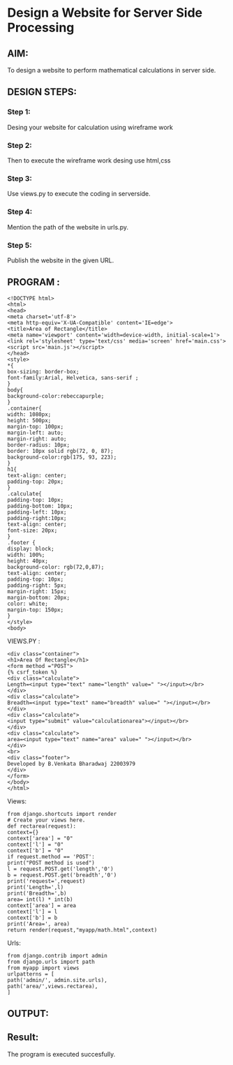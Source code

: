 # Design a Website for Server Side Processing

## AIM:
To design a website to perform mathematical calculations in server side.

## DESIGN STEPS:

### Step 1:

Desing your website for calculation using wireframe work

### Step 2:

Then to execute the wireframe work desing use html,css

### Step 3:

Use views.py to execute the coding in serverside.

### Step 4:

Mention the path of the website in urls.py.

### Step 5:

Publish the website in the given URL.

## PROGRAM :
```
<!DOCTYPE html>
<html>
<head>
<meta charset='utf-8'>
<meta http-equiv='X-UA-Compatible' content='IE=edge'>
<title>Area of Rectangle</title>
<meta name='viewport' content='width=device-width, initial-scale=1'>
<link rel='stylesheet' type='text/css' media='screen' href='main.css'>
<script src='main.js'></script>
</head>
<style>
*{
box-sizing: border-box;
font-family:Arial, Helvetica, sans-serif ;
}
body{
background-color:rebeccapurple;
}
.container{
width: 1080px;
height: 500px;
margin-top: 100px;
margin-left: auto;
margin-right: auto;
border-radius: 10px;
border: 10px solid rgb(72, 0, 87);
background-color:rgb(175, 93, 223);
}
h1{
text-align: center;
padding-top: 20px;
}
.calculate{
padding-top: 10px;
padding-bottom: 10px;
padding-left: 10px;
padding-right:10px;
text-align: center;
font-size: 20px;
}
.footer {
display: block;
width: 100%;
height: 40px;
background-color: rgb(72,0,87);
text-align: center;
padding-top: 10px;
padding-right: 5px;
margin-right: 15px;
margin-bottom: 20px;
color: white;
margin-top: 150px;
}
</style>
<body>
```
VIEWS.PY :
```
<div class="container">
<h1>Area Of Rectangle</h1>
<form method ="POST">
{% csrf_token %}
<div class="calculate">
Length=<input type="text" name="length" value=" "></input></br>
</div>
<div class="calculate">
Breadth=<input type="text" name="breadth" value=" "></input></br>
</div>
<div class="calculate">
<input type="submit" value="calculationarea"></input></br>
</div>
<div class="calculate">
area=<input type="text" name="area" value=" "></input></br>
</div>
<br>
<div class="footer">
Developed by B.Venkata Bharadwaj 22003979
</div>
</form>
</body>
</html>
```
Views:
```
from django.shortcuts import render
# Create your views here.
def rectarea(request):
context={}
context['area'] = "0"
context['l'] = "0"
context['b'] = "0"
if request.method == 'POST':
print("POST method is used")
l = request.POST.get('length','0')
b = request.POST.get('breadth','0')
print('request=',request)
print('Length=',l)
print('Breadth=',b)
area= int(l) * int(b)
context['area'] = area
context['l'] = l
context['b'] = b
print('Area=', area)
return render(request,"myapp/math.html",context)
```
Urls:
```
from django.contrib import admin
from django.urls import path
from myapp import views
urlpatterns = [
path('admin/', admin.site.urls),
path('area/',views.rectarea),
]
```
## OUTPUT:



## Result:
The program is executed succesfully.
